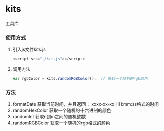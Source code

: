 # kits
 工具库

### 使用方式

1. 引入js文件kits.js

   ~~~js
   <script src="./kit.js"></script>
   ~~~

2. 调用方法

   ~~~js
   var rgbColor = kits.randomRGBColor();  // 得到一个随机的rgb颜色
   ~~~

   

   

### 方法

1.  formatDate	获取当前时间，并且返回： xxxx-xx-xx HH:mm:ss格式的时间
2.  randomHexColor  获取一个随机的十六进制的颜色
3.  randomInt  获取n到m之间的随机整数
4.  randomRGBColor   获取一个随机的rgb格式的颜色